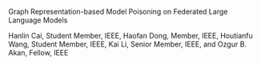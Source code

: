 Graph Representation-based Model Poisoning on Federated Large Language Models

Hanlin Cai, Student Member, IEEE, Haofan Dong, Member, IEEE, Houtianfu Wang, Student Member, IEEE, Kai Li, Senior Member, IEEE, and Ozgur B. Akan, Fellow, IEEE
